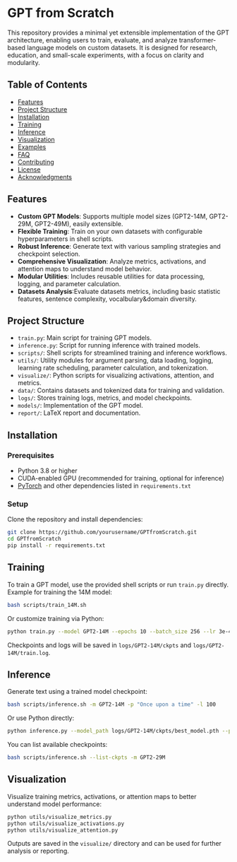 # GPT from Scratch

This repository provides a minimal yet extensible implementation of the GPT architecture, enabling users to train, evaluate, and analyze transformer-based language models on custom datasets. It is designed for research, education, and small-scale experiments, with a focus on clarity and modularity.

## Table of Contents

- [Features](#features)
- [Project Structure](#project-structure)
- [Installation](#installation)
- [Training](#training)
- [Inference](#inference)
- [Visualization](#visualization)
- [Examples](#examples)
- [FAQ](#faq)
- [Contributing](#contributing)
- [License](#license)
- [Acknowledgments](#acknowledgments)

## Features

- **Custom GPT Models**: Supports multiple model sizes (GPT2-14M, GPT2-29M, GPT2-49M), easily extensible.
- **Flexible Training**: Train on your own datasets with configurable hyperparameters in shell scripts.
- **Robust Inference**: Generate text with various sampling strategies and checkpoint selection.
- **Comprehensive Visualization**: Analyze metrics, activations, and attention maps to understand model behavior.
- **Modular Utilities**: Includes reusable utilities for data processing, logging, and parameter calculation.
- **Datasets Analysis**:Evaluate datasets metrics, including basic statistic features, sentence complexity, vocalbulary&domain diversity.

## Project Structure

- `train.py`: Main script for training GPT models.
- `inference.py`: Script for running inference with trained models.
- `scripts/`: Shell scripts for streamlined training and inference workflows.
- `utils/`: Utility modules for argument parsing, data loading, logging, learning rate scheduling, parameter calculation, and tokenization.
- `visualize/`: Python scripts for visualizing activations, attention, and metrics.
- `data/`: Contains datasets and tokenized data for training and validation.
- `logs/`: Stores training logs, metrics, and model checkpoints.
- `models/`: Implementation of the GPT model.
- `report/`: LaTeX report and documentation.

## Installation

### Prerequisites

- Python 3.8 or higher
- CUDA-enabled GPU (recommended for training, optional for inference)
- [PyTorch](https://pytorch.org/) and other dependencies listed in `requirements.txt`

### Setup

Clone the repository and install dependencies:

```bash
git clone https://github.com/yourusername/GPTfromScratch.git
cd GPTfromScratch
pip install -r requirements.txt
```

## Training

To train a GPT model, use the provided shell scripts or run `train.py` directly. Example for training the 14M model:

```bash
bash scripts/train_14M.sh
```

Or customize training via Python:

```bash
python train.py --model GPT2-14M --epochs 10 --batch_size 256 --lr 3e-4 --data_path data/tinystories/tokenized_train_bs256
```

Checkpoints and logs will be saved in `logs/GPT2-14M/ckpts` and `logs/GPT2-14M/train.log`.

## Inference

Generate text using a trained model checkpoint:

```bash
bash scripts/inference.sh -m GPT2-14M -p "Once upon a time" -l 100
```

Or use Python directly:

```bash
python inference.py --model_path logs/GPT2-14M/ckpts/best_model.pth --prompt "In a distant galaxy" --max_length 50
```

You can list available checkpoints:

```bash
bash scripts/inference.sh --list-ckpts -m GPT2-29M
```

## Visualization

Visualize training metrics, activations, or attention maps to better understand model performance:

```bash
python utils/visualize_metrics.py
python utils/visualize_activations.py
python utils/visualize_attention.py
```

Outputs are saved in the `visualize/` directory and can be used for further analysis or reporting.


